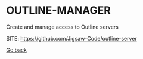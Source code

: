# OUTLINE-MANAGER
 
 Create and manage access to Outline servers
 
 SITE: https://github.com/Jigsaw-Code/outline-server

 [Go back](https://portable-linux-apps.github.io/apps.html)
